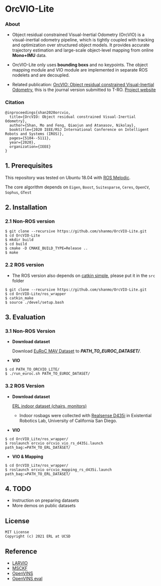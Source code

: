 # OrcVIO-Lite

### About 

- Object residual constrained Visual-Inertial Odometry (OrcVIO) is a visual-inertial odometry pipeline, which is tightly coupled with tracking and optimization over structured object models. It provides accurate trajectory estimation and large-scale object-level mapping from online **Mono+IMU** data.

- OrcVIO-Lite only uses **bounding boxs** and no keypoints. The object mapping module and VIO module are implemented in separate ROS nodelets and are decoupled.  

- Related publication: [OrcVIO: Object residual constrained Visual-Inertial Odometry](https://arxiv.org/pdf/2007.15107.pdf), this is the journal version submitted to T-RO. [Project website](https://moshan.cf/orcvio_githubpage/)

### Citation

```
@inproceedings{shan2020orcvio,
  title={OrcVIO: Object residual constrained Visual-Inertial Odometry},
  author={Shan, Mo and Feng, Qiaojun and Atanasov, Nikolay},
  booktitle={2020 IEEE/RSJ International Conference on Intelligent Robots and Systems (IROS)},
  pages={5104--5111},
  year={2020},
  organization={IEEE}
}   
```

## 1. Prerequisites

This repository was tested on Ubuntu 18.04 with [ROS Melodic](http://wiki.ros.org/melodic/Installation). 

The core algorithm depends on `Eigen`, `Boost`, `Suitesparse`, `Ceres`, `OpenCV`, `Sophus`, `GTest`


## 2. Installation

### 2.1 Non-ROS version

```
$ git clone --recursive https://github.com/shanmo/OrcVIO-Lite.git
$ cd OrcVIO-Lite
$ mkdir build
$ cd build
$ cmake -D CMAKE_BUILD_TYPE=Release ..
$ make
```

### 2.2 ROS version

- The ROS version also depends on [catkin simple](https://github.com/catkin/catkin_simple), please put it in the `src` folder

```
$ git clone --recursive https://github.com/shanmo/OrcVIO-Lite.git
$ cd OrcVIO-Lite/ros_wrapper
$ catkin_make
$ source ./devel/setup.bash
```

## 3. Evaluation 

### 3.1 Non-ROS Version

- **Download dataset**

  Download [EuRoC MAV Dataset](http://projects.asl.ethz.ch/datasets/doku.php?id=kmavvisualinertialdatasets) to ***PATH_TO_EUROC_DATASET/***.

- **VIO**

```
$ cd PATH_TO_ORCVIO_LITE/
$ ./run_euroc.sh PATH_TO_EUROC_DATASET/
```



### 3.2 ROS Version

- **Download dataset**

  [ERL indoor dataset (chairs, monitors)](https://www.dropbox.com/s/mxin2et8io2nsab/erl_hallway_round_trip.bag?dl=0)

  * Indoor rosbags were collected with [Realsense D435i](https://www.intelrealsense.com/depth-camera-d435i/) in Existential Robotics Lab, University of California San Diego.

- **VIO**

```
$ cd OrcVIO_Lite/ros_wrapper/
$ roslaunch orcvio orcvio_vio_rs_d435i.launch path_bag:=PATH_TO_ERL_DATASET/
```

- **VIO & Mapping**

```
$ cd OrcVIO_Lite/ros_wrapper/
$ roslaunch orcvio orcvio_mapping_rs_d435i.launch path_bag:=PATH_TO_ERL_DATASET/
```



## 4. TODO

- Instruction on preparing datasets
- More demos on public datasets

 


## License

```
MIT License
Copyright (c) 2021 ERL at UCSD
```



## Reference 

- [LARVIO](https://github.com/PetWorm/LARVIO)
- [MSCKF](https://github.com/KumarRobotics/msckf_vio)
- [OpenVINS](https://github.com/rpng/open_vins)
- [OpenVINS eval](https://github.com/symao/open_vins)
